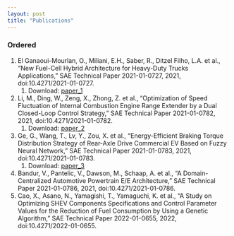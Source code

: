 ```yaml
---
layout: post
title: "Publications" 
---
```


### Ordered

1. El Ganaoui-Mourlan, O., Miliani, E.H., Saber, R., Ditzel Filho, L.A. et al., “New Fuel-Cell Hybrid Architecture for Heavy-Duty Trucks Applications,” SAE Technical Paper 2021-01-0727, 2021, doi:10.4271/2021-01-0727.
    1. Download: [paper_1]
2. Li, M., Ding, W., Zeng, X., Zhong, Z. et al., “Optimization of Speed Fluctuation of Internal Combustion Engine Range Extender by a Dual Closed-Loop Control Strategy,” SAE Technical Paper 2021-01-0782, 2021, doi:10.4271/2021-01-0782.
    1. Download: [paper_2]
3. Ge, G., Wang, T., Lv, Y., Zou, X. et al., “Energy-Efficient Braking Torque Distribution Strategy of Rear-Axle Drive Commercial EV Based on Fuzzy Neural Network,” SAE Technical Paper 2021-01-0783, 2021, doi:10.4271/2021-01-0783.
    1. Download: [paper_3]
4. Bandur, V., Pantelic, V., Dawson, M., Schaap, A. et al., “A Domain-Centralized Automotive Powertrain E/E Architecture,” SAE
Technical Paper 2021-01-0786, 2021, doi:10.4271/2021-01-0786.
5. Cao, X., Asano, N., Yamagishi, T., Yamaguchi, K. et al., “A Study on Optimizing SHEV Components Specifications and Control
Parameter Values for the Reduction of Fuel Consumption by Using a Genetic Algorithm,” SAE Technical Paper 2022-01-0655, 2022,
doi:10.4271/2022-01-0655.

[paper_1]: https://github.com/adamlilith16/adamlilith16.github.io/blob/master/_downloads/_project1/Paper_1.pdf
[paper_2]: https://github.com/adamlilith16/adamlilith16.github.io/blob/master/_downloads/_project1/Paper_2.pdf
[paper_3]: https://github.com/adamlilith16/adamlilith16.github.io/blob/master/_downloads/_project1/Paper_2.pdf
